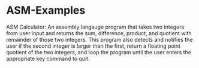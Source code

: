# ASM-Examples

ASM Calculator:
An assembly langauge program that takes two integers from user input and returns the sum,
difference, product, and quotient with remainder of those two integers.
This program also detects and notifies the user if the second integer is larger than the first, return a
floating point quotient of the two integers, and loop the program until the user enters the appropriate key command
to quit.

